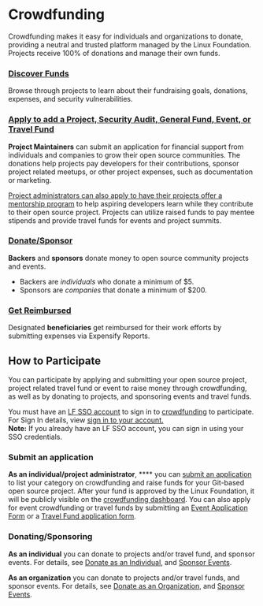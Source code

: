 # Crowdfunding

Crowdfunding makes it easy for individuals and organizations to donate, providing a neutral and trusted platform managed by the Linux Foundation. Projects receive 100% of donations and manage their own funds.

### [Discover Funds](dashboard-overview/) <a href="#communitybridgefunding-discoverfunds" id="communitybridgefunding-discoverfunds"></a>

Browse through projects to learn about their fundraising goals, donations, expenses, and security vulnerabilities.&#x20;

### [Apply to add a Project, Security Audit, General Fund, Event, or Travel Fund](apply-for-crowdfunding/) <a href="#communitybridgefunding-addaproject-event-orscholarship" id="communitybridgefunding-addaproject-event-orscholarship"></a>

**Project Maintainers** can submit an application for financial support from individuals and companies to grow their open source communities. The donations help projects pay developers for their contributions, sponsor project related meetups, or other project expenses, such as documentation or marketing.&#x20;

[Project administrators can also apply to have their projects offer a mentorship program](../mentorship/administrators/enroll-your-program/) to help aspiring developers learn while they contribute to their open source project. Projects can utilize raised funds to pay mentee stipends and provide travel funds for events and project summits.

### [Donate/Sponsor](donate-sponsor/) <a href="#communitybridgefunding-donate-sponsor7417266.html" id="communitybridgefunding-donate-sponsor7417266.html"></a>

**Backers** and **sponsors** donate money to open source community projects and events.

* Backers are _individuals_ who donate a minimum of $5.
* Sponsors are _companies_ that donate a minimum of $200.

### [Get Reimbursed](get-reimbursed.md) <a href="#communitybridgefunding-getreimbursed" id="communitybridgefunding-getreimbursed"></a>

Designated **beneficiaries** get reimbursed for their work efforts by submitting expenses via Expensify Reports.&#x20;

## How to Participate <a href="#communitybridgefunding-howtoparticipate" id="communitybridgefunding-howtoparticipate"></a>

You can participate by applying and submitting your open source project, project related travel fund or event to raise money through crowdfunding, as well as by donating to projects, and sponsoring events and travel funds.&#x20;

You must have an [LF SSO account](../sso/create-an-account.md) to sign in to [crowdfunding](https://crowdfunding.lfx.linuxfoundation.org) to participate. For Sign In details, view [sign in to your account.](../sso/sign-in/)\
**Note:** If you already have an LF SSO account,  you can sign in using your SSO credentials.

### **Submit an application** <a href="#communitybridgefunding-applyingforfunding" id="communitybridgefunding-applyingforfunding"></a>

**As an individual/project administrator**, **** you can [submit an application](apply-for-crowdfunding/) to list your category on crowdfunding and raise funds for your Git-based open source project. After your fund is approved by the Linux Foundation, it will be publicly visible on the [crowdfunding dashboard](https://crowdfunding.lfx.linuxfoundation.org). You can also apply for event crowdfunding or travel funds by submitting an [Event Application Form](event-application.md) or a [Travel Fund application form](travel-fund-application.md).&#x20;

### Donating/Sponsoring <a href="#communitybridgefunding-donating-sponsoring" id="communitybridgefunding-donating-sponsoring"></a>

**As an individual** you can donate to projects and/or travel fund, and sponsor events. For details, see [Donate as an Individual](donate-sponsor/donate-as-an-individual.md), and [Sponsor Events](donate-sponsor/sponsor-events.md).

**As an organization** you can donate to projects and/or travel funds, and sponsor events. For details, see [Donate as an Organization](donate-sponsor/donate-as-a-sponsor/), and [Sponsor Events](donate-sponsor/sponsor-events.md).
